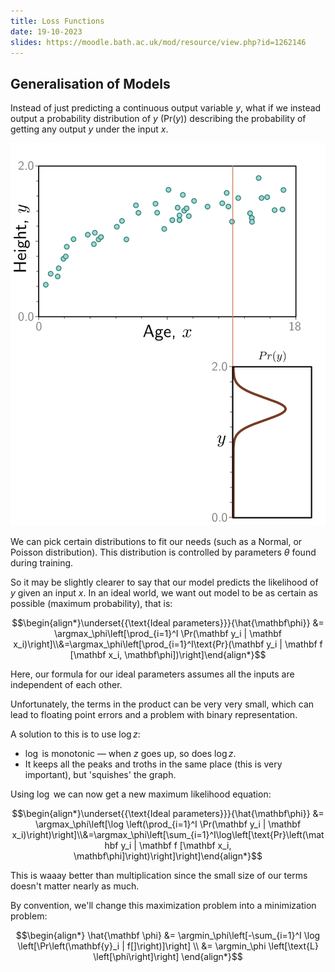 ```yaml
---
title: Loss Functions
date: 19-10-2023
slides: https://moodle.bath.ac.uk/mod/resource/view.php?id=1262146
---
```


## Generalisation of Models
Instead of just predicting a continuous output variable $y$, what if we instead output a probability distribution of $y$ ($\text{Pr}(y)$) describing the probability of getting any output $y$ under the input $x$.

![](_/04-prob.png)

We can pick certain distributions to fit our needs (such as a Normal, or Poisson distribution).
This distribution is controlled by parameters $\theta$ found during training.

So it may be slightly clearer to say that our model predicts the likelihood of $y$ given an input $x$.
In an ideal world, we want out model to be as certain as possible (maximum probability), that is:

$$\begin{align*}\underset{{\text{Ideal parameters}}}{\hat{\mathbf\phi}} &= \argmax_\phi\left[\prod_{i=1}^I \Pr(\mathbf y_i | \mathbf x_i)\right]\\&=\argmax_\phi\left[\prod_{i=1}^I\text{Pr}(\mathbf y_i | \mathbf f [\mathbf x_i, \mathbf\phi])\right]\end{align*}$$

Here, our formula for our ideal parameters assumes all the inputs are independent of each other.

Unfortunately, the terms in the product can be very very small, which can lead to floating point errors and a problem with binary representation.

A solution to this is to use $\log z$:
* $\log$ is monotonic &mdash; when $z$ goes up, so does $\log z$.
* It keeps all the peaks and troths in the same place (this is very important), but 'squishes' the graph.

Using $\log$ we can now get a new maximum likelihood equation:

$$\begin{align*}\underset{{\text{Ideal parameters}}}{\hat{\mathbf\phi}} &= \argmax_\phi\left[\log \left(\prod_{i=1}^I \Pr(\mathbf y_i | \mathbf x_i)\right)\right]\\&=\argmax_\phi\left[\sum_{i=1}^I\log\left[\text{Pr}\left(\mathbf y_i | \mathbf f [\mathbf x_i, \mathbf\phi]\right)\right]\right]\end{align*}$$

This is waaay better than multiplication since the small size of our terms doesn't matter nearly as much.

By convention, we'll change this maximization problem into a minimization problem:

$$\begin{align*}
\hat{\mathbf \phi}
    &= \argmin_\phi\left[-\sum_{i=1}^I \log \left[\Pr\left(\mathbf{y}_i | f[]\right)]\right] \\
    &= \argmin_\phi \left[\text{L} \left[\phi\right]\right]
\end{align*}$$